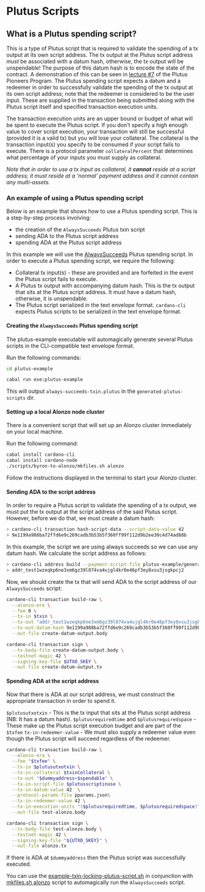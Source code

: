 # Plutus Scripts

## What is a Plutus spending script?

This is a type of Plutus script that is required to validate the spending of a tx output at its own script address. The tx output at the Plutus script address *must* be associated with a datum hash, otherwise, the tx output will be unspendable! The purpose of this datum hash is to encode the state of the contract. A demonstration of this can be seen in [lecture #7](https://youtu.be/oJupInqvJUI) of the Plutus Pioneers Program. The Plutus spending script expects a datum and a redeemer in order to successfully validate the spending of the tx output at its own script address; note that the redeemer is considered to be the user input. These are supplied in the transaction being submitted along with the Plutus script itself and specified transaction execution units.

The transaction execution units are an upper bound or budget of what will be spent to execute the Plutus script. If you don't specify a high enough value to cover script execution, your transaction will still be successful (provided it is a valid tx) but you will lose your collateral. The collateral is the transaction input(s) you specify to be consumed if your script fails to execute. There is a protocol parameter `collateralPercent` that determines what percentage of your inputs you must supply as collateral.

*Note that in order to use a tx input as collateral, it **cannot** reside at a script address; it must reside at a ‘normal’ payment address and it cannot contain any multi-assets.*

### An example of using a Plutus spending script

Below is an example that shows how to use a Plutus spending script. This is a step-by-step
process involving:

+ the creation of the `AlwaysSucceeds` Plutus txin script
+ sending ADA to the Plutus script address
+ spending ADA at the Plutus script address

In this example we will use the [AlwaysSucceeds](../../../plutus-example/plutus-example/src/Cardano/PlutusExample/AlwaysSucceeds.hs) Plutus spending script. In order to execute a Plutus spending script, we require the following:

- Collateral tx input(s) - these are provided and are forfeited in the event the Plutus script fails to execute.
- A Plutus tx output with accompanying datum hash. This is the tx output that sits at the Plutus script address. It must have a datum hash, otherwise, it is unspendable.
- The Plutus script serialized in the text envelope format. `cardano-cli` expects Plutus scripts to be serialized in the text envelope format.

#### Creating the `AlwaysSucceeds` Plutus spending script

The plutus-example executable will automagically generate several Plutus scripts in the CLI-compatible text envelope format.

Run the following commands:

```bash
cd plutus-example

cabal run exe:plutus-example
```

This will output `always-succeeds-txin.plutus` in the `generated-plutus-scripts` dir.

#### Setting up a local Alonzo node cluster

There is a convenient script that will set up an Alonzo cluster immediately on your local machine.

Run the following command:

```bash
cabal install cardano-cli
cabal install cardano-node
./scripts/byron-to-alonzo/mkfiles.sh alonzo
```

Follow the instructions displayed in the terminal to start your Alonzo cluster.

#### Sending ADA to the script address

In order to require a Plutus script to validate the spending of a tx output, we must put the tx output at the script address of the said Plutus script. However, before we do that, we must create a datum hash:

```bash
> cardano-cli transaction hash-script-data --script-data-value 42
> 9e1199a988ba72ffd6e9c269cadb3b53b5f360ff99f112d9b2ee30c4d74ad88b
```
In this example, the script we are using always succeeds so we can use any datum hash. We calculate the script address as follows:

```bash
> cardano-cli address build --payment-script-file plutus-example/generated-plutus-scripts/always-succeeds-txin.plutus  --testnet-magic 42
> addr_test1wzeqkp6ne3xm6gz39l874va4ujgl4kr0e46pf3ey8xsu3jsgkpcj2
```

Now, we should create the tx that will send ADA to the script address of our `AlwaysSucceeds` script:

```bash
cardano-cli transaction build-raw \
  --alonzo-era \
  --fee 0 \
  --tx-in $txin \
  --tx-out "addr_test1wzeqkp6ne3xm6gz39l874va4ujgl4kr0e46pf3ey8xsu3jsgkpcj2+$lovelace" \
  --tx-out-datum-hash 9e1199a988ba72ffd6e9c269cadb3b53b5f360ff99f112d9b2ee30c4d74ad88b \
  --out-file create-datum-output.body

cardano-cli transaction sign \
  --tx-body-file create-datum-output.body \
  --testnet-magic 42 \
  --signing-key-file $UTXO_SKEY \
  --out-file create-datum-output.tx
```

#### Spending ADA at the script address

Now that there is ADA at our script address, we must construct the appropriate transaction in order to spend it.

`$plutusutxotxin` - This is the tx input that sits at the Plutus script address (NB: It has a datum hash).
`$plutusrequiredtime` and `$plutusrequiredspace` - These make up the Plutus script execution budget and are part of the `$txfee`
`tx-in-redeemer-value` - We must also supply a redeemer value even though the Plutus script will succeed regardless of the redeemer.

```bash
cardano-cli transaction build-raw \
  --alonzo-era \
  --fee "$txfee" \
  --tx-in $plutusutxotxin \
  --tx-in-collateral $txinCollateral \
  --tx-out "$dummyaddress+$spendable" \
  --tx-in-script-file $plutusscriptinuse \
  --tx-in-datum-value 42  \
  --protocol-params-file pparams.json\
  --tx-in-redeemer-value 42 \
  --tx-in-execution-units "($plutusrequiredtime, $plutusrequiredspace)" \
  --out-file test-alonzo.body

cardano-cli transaction sign \
  --tx-body-file test-alonzo.body \
  --testnet-magic 42 \
  --signing-key-file "${UTXO_SKEY}" \
  --out-file alonzo.tx
```

If there is ADA at `$dummyaddress` then the Plutus script was successfully executed.

You can use the [example-txin-locking-plutus-script.sh](../../../scripts/plutus/example-txin-locking-plutus-script.sh) in conjunction with [mkfiles.sh alonzo](../../../scripts/byron-to-alonzo/mkfiles.sh) script to automagically run the `AlwaysSucceeds` script.

